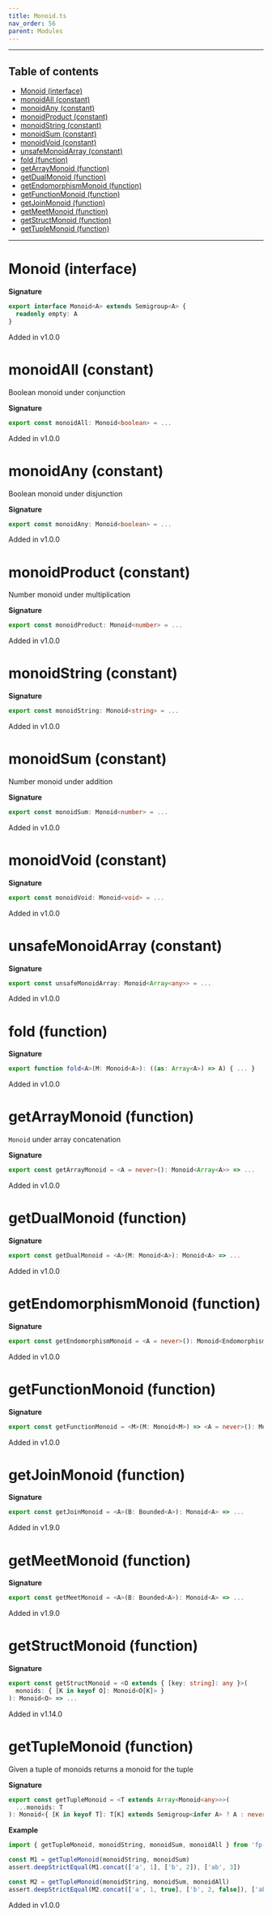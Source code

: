 ```yaml
---
title: Monoid.ts
nav_order: 56
parent: Modules
---
```


---

<h2 class="text-delta">Table of contents</h2>

- [Monoid (interface)](#monoid-interface)
- [monoidAll (constant)](#monoidall-constant)
- [monoidAny (constant)](#monoidany-constant)
- [monoidProduct (constant)](#monoidproduct-constant)
- [monoidString (constant)](#monoidstring-constant)
- [monoidSum (constant)](#monoidsum-constant)
- [monoidVoid (constant)](#monoidvoid-constant)
- [unsafeMonoidArray (constant)](#unsafemonoidarray-constant)
- [fold (function)](#fold-function)
- [getArrayMonoid (function)](#getarraymonoid-function)
- [getDualMonoid (function)](#getdualmonoid-function)
- [getEndomorphismMonoid (function)](#getendomorphismmonoid-function)
- [getFunctionMonoid (function)](#getfunctionmonoid-function)
- [getJoinMonoid (function)](#getjoinmonoid-function)
- [getMeetMonoid (function)](#getmeetmonoid-function)
- [getStructMonoid (function)](#getstructmonoid-function)
- [getTupleMonoid (function)](#gettuplemonoid-function)

---

# Monoid (interface)

**Signature**

```ts
export interface Monoid<A> extends Semigroup<A> {
  readonly empty: A
}
```

Added in v1.0.0

# monoidAll (constant)

Boolean monoid under conjunction

**Signature**

```ts
export const monoidAll: Monoid<boolean> = ...
```

Added in v1.0.0

# monoidAny (constant)

Boolean monoid under disjunction

**Signature**

```ts
export const monoidAny: Monoid<boolean> = ...
```

Added in v1.0.0

# monoidProduct (constant)

Number monoid under multiplication

**Signature**

```ts
export const monoidProduct: Monoid<number> = ...
```

Added in v1.0.0

# monoidString (constant)

**Signature**

```ts
export const monoidString: Monoid<string> = ...
```

Added in v1.0.0

# monoidSum (constant)

Number monoid under addition

**Signature**

```ts
export const monoidSum: Monoid<number> = ...
```

Added in v1.0.0

# monoidVoid (constant)

**Signature**

```ts
export const monoidVoid: Monoid<void> = ...
```

Added in v1.0.0

# unsafeMonoidArray (constant)

**Signature**

```ts
export const unsafeMonoidArray: Monoid<Array<any>> = ...
```

Added in v1.0.0

# fold (function)

**Signature**

```ts
export function fold<A>(M: Monoid<A>): ((as: Array<A>) => A) { ... }
```

Added in v1.0.0

# getArrayMonoid (function)

`Monoid` under array concatenation

**Signature**

```ts
export const getArrayMonoid = <A = never>(): Monoid<Array<A>> => ...
```

Added in v1.0.0

# getDualMonoid (function)

**Signature**

```ts
export const getDualMonoid = <A>(M: Monoid<A>): Monoid<A> => ...
```

Added in v1.0.0

# getEndomorphismMonoid (function)

**Signature**

```ts
export const getEndomorphismMonoid = <A = never>(): Monoid<Endomorphism<A>> => ...
```

Added in v1.0.0

# getFunctionMonoid (function)

**Signature**

```ts
export const getFunctionMonoid = <M>(M: Monoid<M>) => <A = never>(): Monoid<(a: A) => M> => ...
```

Added in v1.0.0

# getJoinMonoid (function)

**Signature**

```ts
export const getJoinMonoid = <A>(B: Bounded<A>): Monoid<A> => ...
```

Added in v1.9.0

# getMeetMonoid (function)

**Signature**

```ts
export const getMeetMonoid = <A>(B: Bounded<A>): Monoid<A> => ...
```

Added in v1.9.0

# getStructMonoid (function)

**Signature**

```ts
export const getStructMonoid = <O extends { [key: string]: any }>(
  monoids: { [K in keyof O]: Monoid<O[K]> }
): Monoid<O> => ...
```

Added in v1.14.0

# getTupleMonoid (function)

Given a tuple of monoids returns a monoid for the tuple

**Signature**

```ts
export const getTupleMonoid = <T extends Array<Monoid<any>>>(
  ...monoids: T
): Monoid<{ [K in keyof T]: T[K] extends Semigroup<infer A> ? A : never }> => ...
```

**Example**

```ts
import { getTupleMonoid, monoidString, monoidSum, monoidAll } from 'fp-ts/lib/Monoid'

const M1 = getTupleMonoid(monoidString, monoidSum)
assert.deepStrictEqual(M1.concat(['a', 1], ['b', 2]), ['ab', 3])

const M2 = getTupleMonoid(monoidString, monoidSum, monoidAll)
assert.deepStrictEqual(M2.concat(['a', 1, true], ['b', 2, false]), ['ab', 3, false])
```

Added in v1.0.0
